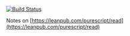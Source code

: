 [![Build Status](https://travis-ci.org/peterbecich/purescriptBook.svg?branch=master)](https://travis-ci.org/peterbecich/purescriptBook)

Notes on [https://leanpub.com/purescript/read](https://leanpub.com/purescript/read)
